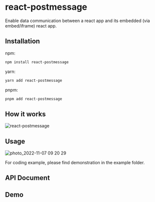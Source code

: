 # react-postmessage

Enable data communication between a react app and its embedded (via embed/iframe) react app.

## Installation

npm:

```sh
npm install react-postmessage
```

yarn:

```sh
yarn add react-postmessage
```

pnpm:

```sh
pnpm add react-postmessage
```

## How it works

![react-postmessage](https://user-images.githubusercontent.com/13924709/200339811-7e42552f-5d9c-405b-8a84-e9d61fdef313.png)

## Usage

![photo_2022-11-07 09 20 29](https://user-images.githubusercontent.com/13924709/200347186-5bb6e1ed-f592-4fd8-8d5f-efb5f798d46c.jpeg)

For coding example, please find demonstration in the example folder.

## API Document

## Demo
